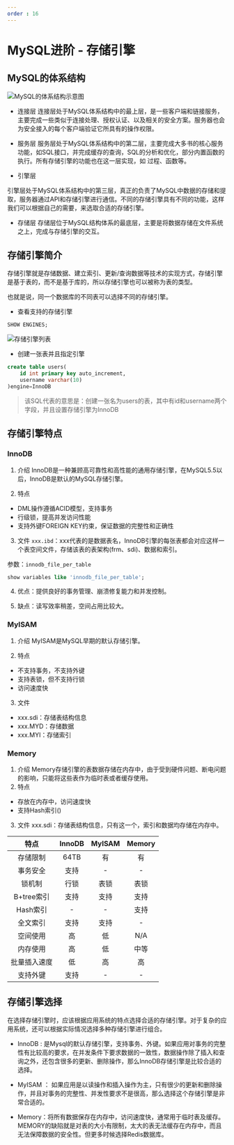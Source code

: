 ```yaml
---
order : 16
---
```

# MySQL进阶 - 存储引擎
## MySQL的体系结构

![MySQL的体系结构示意图](../../../assets/storage-engine/2023-04-10-18-34-31.png)

- 连接层
连接层处于MySQL体系结构中的最上层，是一些客户端和链接服务，主要完成一些类似于连接处理、授权认证、以及相关的安全方案。服务器也会为安全接入的每个客户端验证它所具有的操作权限。

- 服务层
服务层处于MySQL体系结构中的第二层，主要完成大多书的核心服务功能，如SQL接口，并完成缓存的查询，SQL的分析和优化，部分内置函数的执行。所有存储引擎的功能也在这一层实现，如 过程、函数等。

- 引擎层

引擎层处于MySQL体系结构中的第三层，真正的负责了MySQL中数据的存储和提取，服务器通过API和存储引擎进行通信。不同的存储引擎具有不同的功能，这样我们可以根据自己的需要，来选取合适的存储引擎。

- 存储层
存储层位于MySQL结构体系的最底层，主要是将数据存储在文件系统之上，完成与存储引擎的交互。

## 存储引擎简介

存储引擎就是存储数据、建立索引、更新/查询数据等技术的实现方式，存储引擎是基于表的，而不是基于库的，所以存储引擎也可以被称为表的类型。

也就是说，同一个数据库的不同表可以选择不同的存储引擎。

- 查看支持的存储引擎

```sql
SHOW ENGINES;
```
![存储引擎列表](../../../assets/storage-engine/2023-04-10-18-50-36.png)

- 创建一张表并且指定引擎
```sql
create table users(
    id int primary key auto_increment,
    username varchar(10)
)engine=InnoDB
```
> 该SQL代表的意思是：创建一张名为users的表，其中有id和username两个字段，并且设置存储引擎为InnoDB

## 存储引擎特点

### InnoDB
1. 介绍
InnoDB是一种兼顾高可靠性和高性能的通用存储引擎，在MySQL5.5以后，InnoDB是默认的MySQL存储引擎。

2. 特点
- DML操作遵循ACID模型，支持事务
- 行级锁，提高并发访问性能
- 支持外键FOREIGN KEY约束，保证数据的完整性和正确性

3. 文件
`xxx.ibd`：xxx代表的是数据表名，InnoDB引擎的每张表都会对应这样一个表空间文件，存储该表的表架构(frm、sdi)、数据和索引。

参数：`innodb_file_per_table`
```sql
show variables like 'innodb_file_per_table';
```
4. 优点：提供良好的事务管理、崩溃修复能力和并发控制。

5. 缺点：读写效率稍差，空间占用比较大。

### MyISAM
1. 介绍
MyISAM是MySQL早期的默认存储引擎。

2. 特点
- 不支持事务，不支持外键
- 支持表锁，但不支持行锁
- 访问速度快

3. 文件
- xxx.sdi：存储表结构信息
- xxx.MYD：存储数据
- xxx.MYI：存储索引

### Memory
1. 介绍
Memory存储引擎的表数据存储在内存中，由于受到硬件问题、断电问题的影响，只能将这些表作为临时表或者缓存使用。
2. 特点
- 存放在内存中，访问速度快
- 支持Hash索引(<Badge text="默认" type="danger" />)
3. 文件
xxx.sdi：存储表结构信息，只有这一个，索引和数据均存储在内存中。

|特点|InnoDB|MyISAM|Memory|
|:---:|:---:|:---:|:---:|
|存储限制|64TB|有|有|
|事务安全|支持|-|-|
|锁机制|行锁|表锁|表锁|
|B+tree索引|支持|支持|支持|
|Hash索引|-|-|支持|
|全文索引|支持<Badge text="(5.6版本以后)" type="danger" />|支持|-|
|空间使用|高|低|N/A|
|内存使用|高|低|中等|
|批量插入速度|低|高|高|
|支持外键|支持|-|-|

## 存储引擎选择
在选择存储引擎时，应该根据应用系统的特点选择合适的存储引擎。对于复杂的应用系统，还可以根据实际情况选择多种存储引擎进行组合。

- InnoDB : 是Mysql的默认存储引擎，支持事务、外键。如果应用对事务的完整性有比较高的要求，在并发条件下要求数据的一致性，数据操作除了插入和查询之外，还包含很多的更新、删除操作，那么InnoDB存储引擎是比较合适的选择。

- MyISAM ： 如果应用是以读操作和插入操作为主，只有很少的更新和删除操作，并且对事务的完整性、并发性要求不是很高，那么选择这个存储引擎是非常合适的。

- Memory：将所有数据保存在内存中，访问速度快，通常用于临时表及缓存。MEMORY的缺陷就是对表的大小有限制，太大的表无法缓存在内存中，而且无法保障数据的安全性。但更多时候选择Redis数据库。